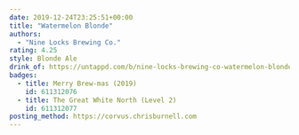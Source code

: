 ```yaml
---
date: 2019-12-24T23:25:51+00:00
title: "Watermelon Blonde"
authors:
  - "Nine Locks Brewing Co."
rating: 4.25
style: Blonde Ale
drink_of: https://untappd.com/b/nine-locks-brewing-co-watermelon-blonde/1667163
badges:
  - title: Merry Brew-mas (2019)
    id: 611312076
  - title: The Great White North (Level 2)
    id: 611312077
posting_method: https://corvus.chrisburnell.com
---
```

